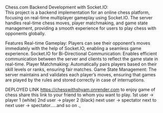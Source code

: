 Chess.com Backend Development with Socket.IO:                        
This project is a backend implementation for an online chess platform, focusing on real-time multiplayer gameplay using Socket.IO. The server handles real-time chess moves, player matchmaking, and game state management, providing a smooth experience for users to play chess with opponents globally.

Features
Real-time Gameplay: Players can see their opponent’s moves immediately with the help of Socket.IO, enabling a seamless game experience.
Socket.IO for Bi-Directional Communication: Enables efficient communication between the server and clients to reflect the game state in real-time.
Player Matchmaking: Automatically pairs players based on their skill levels or ranks, ensuring fair matches.
Game State Management: The server maintains and validates each player’s moves, ensuring that games are played by the rules and stored correctly in case of interruptions.


DEPLOYED LINK https://chesswithshyam.onrender.com
to enjoy game of chess share this link to your friend to whom you want to play.
1st user -> player 1 (white)
2nd user -> player 2  (black)
next user -> spectator
next to next user -> spectator.....and so on .,
